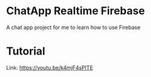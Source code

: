 # ChatApp Realtime Firebase

A chat app project for me to learn how to use Firebase

# Tutorial

Link: https://youtu.be/k4mjF4sPITE
